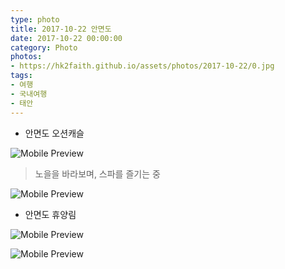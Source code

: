 ```yaml
---
type: photo
title: 2017-10-22 안면도
date: 2017-10-22 00:00:00
category: Photo
photos:
- https://hk2faith.github.io/assets/photos/2017-10-22/0.jpg
tags:
- 여행
- 국내여행
- 태안
---
```


<!-- more -->

* 안면도 오션캐슬

![Mobile Preview](https://hk2faith.github.io/assets/photos/2017-10-22/1.jpg)

> 노을을 바라보며, 스파를 즐기는 중

![Mobile Preview](https://hk2faith.github.io/assets/photos/2017-10-22/2.jpg)

* 안면도 휴양림

![Mobile Preview](https://hk2faith.github.io/assets/photos/2017-10-22/11.jpg)

![Mobile Preview](https://hk2faith.github.io/assets/photos/2017-10-22/12.jpg)
